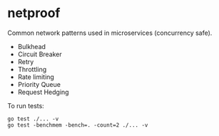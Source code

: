 # netproof

Common network patterns used in microservices (concurrency safe).
  * Bulkhead
  * Circuit Breaker
  * Retry
  * Throttling
  * Rate limiting
  * Priority Queue
  * Request Hedging

To run tests:
```shell
go test ./... -v
go test -benchmem -bench=. -count=2 ./... -v
```
